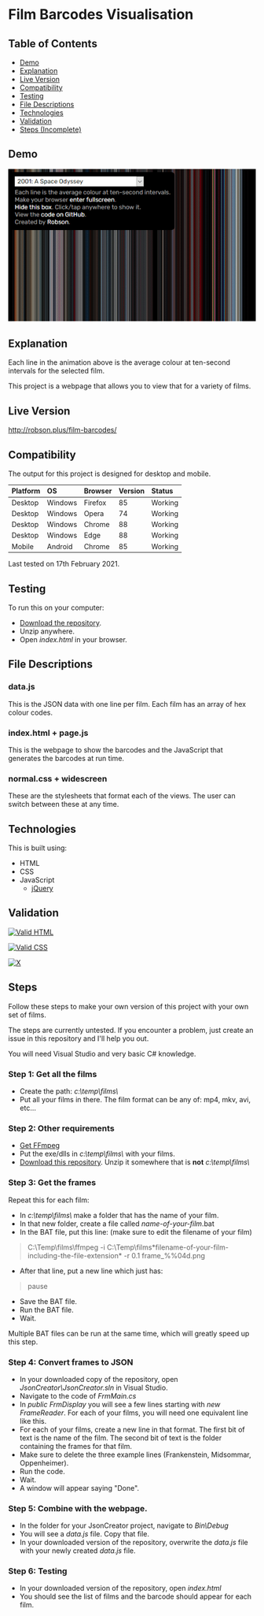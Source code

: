 # Film Barcodes Visualisation

## Table of Contents

 * [Demo](#demo)
 * [Explanation](#explanation)
 * [Live Version](#live-version)
 * [Compatibility](#compatibility)
 * [Testing](#testing) 
 * [File Descriptions](#file-descriptions)
 * [Technologies](#technologies)
 * [Validation](#validation)
 * [Steps (Incomplete)](#steps-incomplete)

## Demo

![Demo](https://raw.githubusercontent.com/Robson/Film-Barcodes-Visualisation/master/Demo.gif)

## Explanation

Each line in the animation above is the average colour at ten-second intervals for the selected film.

This project is a webpage that allows you to view that for a variety of films.

## Live Version

http://robson.plus/film-barcodes/

## Compatibility

The output for this project is designed for desktop and mobile.

| Platform | OS      | Browser          | Version | Status  |
| :------- | :------ | :--------------- | :------ | :------ |
| Desktop  | Windows | Firefox          | 85      | Working |
| Desktop  | Windows | Opera            | 74      | Working |
| Desktop  | Windows | Chrome           | 88      | Working |
| Desktop  | Windows | Edge             | 88      | Working |
| Mobile   | Android | Chrome           | 85      | Working |

Last tested on 17th February 2021.

## Testing

To run this on your computer:
 * [Download the repository](https://github.com/Robson/Film-Barcodes-Visualisation/archive/master.zip).
 * Unzip anywhere.
 * Open *index.html* in your browser.

## File Descriptions

### data.js

This is the JSON data with one line per film. Each film has an array of hex colour codes.

### index.html + page.js

This is the webpage to show the barcodes and the JavaScript that generates the barcodes at run time.

### normal.css + widescreen

These are the stylesheets that format each of the views. The user can switch between these at any time.
 
## Technologies

This is built using:
 * HTML
 * CSS
 * JavaScript
   * <a href="https://github.com/jquery/jquery">jQuery</a>

## Validation
   
<a href="https://validator.w3.org/nu/?doc=https%3A%2F%2Frobson.plus%2Ffilm-barcodes%2F"><img src="https://www.w3.org/Icons/valid-html401-blue" alt="Valid HTML" /></a>

<a href="http://jigsaw.w3.org/css-validator/validator?uri=https%3A%2F%2Frobson.plus%2Ffilm-barcodes%2Fwidescreen.css&profile=css3svg&usermedium=all&warning=1"><img src="https://jigsaw.w3.org/css-validator/images/vcss-blue" alt="Valid CSS" /></a>

[![X](https://www.codefactor.io/repository/GitHub/robson/Film-Barcodes-Visualisation/badge?style=flat-square)](https://www.codefactor.io/repository/GitHub/robson/Film-Barcodes-Visualisation)

## Steps

Follow these steps to make your own version of this project with your own set of films.

The steps are currently untested. If you encounter a problem, just create an issue in this repository and I'll help you out.

You will need Visual Studio and very basic C# knowledge.

### Step 1: Get all the films

 * Create the path: *c:\temp\films\\*
 * Put all your films in there. The film format can be any of: mp4, mkv, avi, etc...

### Step 2: Other requirements

 * [Get FFmpeg](https://ffmpeg.org/)
 * Put the exe/dlls in *c:\temp\films\\* with your films.
 * [Download this repository](https://codeload.github.com/Robson/Film-Barcodes-Visualisation/zip/refs/heads/main). Unzip it somewhere that is **not** *c:\temp\films\\*

### Step 3: Get the frames

Repeat this for each film:

 * In *c:\temp\films\\* make a folder that has the name of your film.
 * In that new folder, create a file called *name-of-your-film*.bat 
 * In the BAT file, put this line: (make sure to edit the filename of your film)
 > C:\Temp\films\ffmpeg -i C:\Temp\films\*filename-of-your-film-including-the-file-extension* -r 0.1 frame_%%04d.png
 * After that line, put a new line which just has:
 > pause
 * Save the BAT file.
 * Run the BAT file.
 * Wait.

Multiple BAT files can be run at the same time, which will greatly speed up this step.

### Step 4: Convert frames to JSON

 * In your downloaded copy of the repository, open *JsonCreator\JsonCreator.sln* in Visual Studio.
 * Navigate to the code of *FrmMain.cs*
 * In *public FrmDisplay* you will see a few lines starting with *new FrameReader*. For each of your films, you will need one equivalent line like this.
 * For each of your films, create a new line in that format. The first bit of text is the name of the film. The second bit of text is the folder containing the frames for that film.
 * Make sure to delete the three example lines (Frankenstein, Midsommar, Oppenheimer).
 * Run the code.
 * Wait.
 * A window will appear saying "Done".
 
### Step 5: Combine with the webpage.

 * In the folder for your JsonCreator project, navigate to *Bin\Debug*
 * You will see a *data.js* file. Copy that file.
 * In your downloaded version of the repository, overwrite the *data.js* file with your newly created *data.js* file.
 
### Step 6: Testing

 * In your downloaded version of the repository, open *index.html*
 * You should see the list of films and the barcode should appear for each film.


